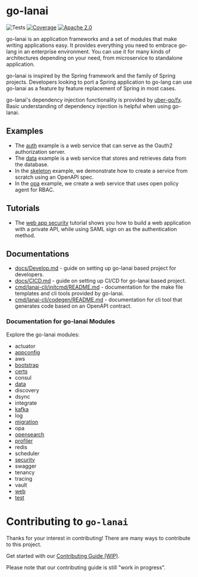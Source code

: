 # go-lanai

![Tests](https://github.com/cisco-open/go-lanai/actions/workflows/ci.yml/badge.svg?branch=main)
[![Coverage](https://gist.githubusercontent.com/stonedu1011/82b48469578014fc69d5aa64ef0a443f/raw/go-lanai-main-coverage.svg)](https://gist.githubusercontent.com/stonedu1011/82b48469578014fc69d5aa64ef0a443f/#file-go-lanai-main-coverage-md)
[![Apache 2.0](https://img.shields.io/badge/License-Apache_2.0-green.svg)](https://opensource.org/license/apache-2-0/)

go-lanai is an application frameworks and a set of modules that make writing applications easy. It provides
everything you need to embrace go-lang in an enterprise environment. You can use it for many kinds of architectures 
depending on your need, from microservice to standalone application. 

go-lanai is inspired by the Spring framework and the family of Spring projects. Developers looking to port a Spring application
to go-lang can use go-lanai as a feature by feature replacement of Spring in most cases.

go-lanai's dependency injection functionality is provided by [uber-go/fx](https://github.com/uber-go/fx). Basic understanding
of dependency injection is helpful when using go-lanai.

## Examples

- The [auth](examples/auth/README.md) example is a web service that can serve as the Oauth2 authorization server.
- The [data](examples/database/README.md) example is a web service that stores and retrieves data from the database.
- In the [skeleton](examples/skeleton/README.md) example, we demonstrate how to create a service from scratch using an OpenAPI spec.
- In the [opa](examples/opa/README.md) example, we create a web service that uses open policy agent for RBAC.

## Tutorials

- The [web app security](docs/tutorials/Web-app-security.md) tutorial shows you how to build a web application with a private
API, while using SAML sign on as the authentication method.

## Documentations

- [docs/Develop.md](docs/Develop.md) - guide on setting up go-lanai based project for developers.
- [docs/CICD.md](docs/CICD.md) - guide on setting up CI/CD for go-lanai based project.
- [cmd/lanai-cli/initcmd/README.md](cmd/lanai-cli/initcmd/README.md) - documentation for the make file templates and cli tools provided by go-lanai.
- [cmd/lanai-cli/codegen/README.md](cmd/lanai-cli/codegen/README.md) - documentation for cli tool that generates code based on an OpenAPI contract.

### Documentation for go-lanai Modules

Explore the go-lanai modules:

- actuator
- [appconfig](pkg/appconfig/README.md)
- aws
- [bootstrap](pkg/bootstrap/README.md)
- [certs](pkg/certs/README.md)
- consul
- [data](pkg/data/README.md)
- discovery
- dsync
- integrate
- [kafka](pkg/kafka/README.md)
- log
- [migration](pkg/migration/README.md)
- opa
- [opensearch](pkg/opensearch/README.md)
- [profiler](pkg/profiler/README.md)
- redis
- scheduler
- [security](pkg/security/README.md)
- swagger
- tenancy
- tracing
- vault
- [web](pkg/web/README.md)
- [test](test/README.md)

# Contributing to `go-lanai`

Thanks for your interest in contributing! There are many ways to contribute to this project. 

Get started with our [Contributing Guide (WIP)](CONTRIBUTING.md).

Please note that our contributing guide is still "work in progress".